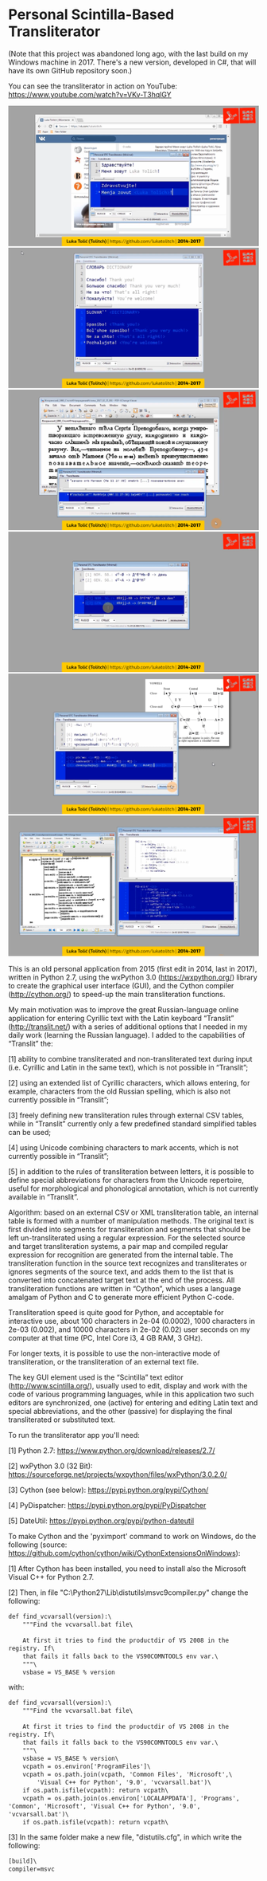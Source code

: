 # Personal Scintilla-Based Transliterator

(Note that this project was abandoned long ago, with the last build on my Windows machine in 2017. There's a new version, developed in C#, that will have its own GitHub repository soon.)

You can see the transliterator in action on YouTube: https://www.youtube.com/watch?v=VKv-T3hqlGY

![](images/STCTransliterator_Preview_01.png)
![](images/STCTransliterator_Preview_02.png)
![](images/STCTransliterator_Preview_03.png)
![](images/STCTransliterator_Preview_04.png)
![](images/STCTransliterator_Preview_05.png)
![](images/STCTransliterator_Preview_06.png)

This is an old personal application from 2015 (first edit in 2014, last in 2017), written in Python 2.7, using the wxPython 3.0 (https://wxpython.org/) library to create the graphical user interface (GUI), and the Cython compiler (http://cython.org/) to speed-up the main transliteration functions.

My main motivation was to improve the great Russian-language online application for entering Cyrillic text with the Latin keyboard “Translit” (http://translit.net/) with a series of additional options that I needed in my daily work (learning the Russian language). I added to the capabilities of “Translit” the:

[1] ability to combine transliterated and non-transliterated text during input (i.e. Cyrillic and Latin in the same text), which is not possible in “Translit”;

[2] using an extended list of Cyrillic characters, which allows entering, for example, characters from the old Russian spelling, which is also not currently possible in “Translit”;

[3] freely defining new transliteration rules through external CSV tables, while in “Translit” currently only a few predefined standard simplified tables can be used;

[4] using Unicode combining characters to mark accents, which is not currently possible in “Translit”;

[5] in addition to the rules of transliteration between letters, it is possible to define special abbreviations for characters from the Unicode repertoire, useful for morphological and phonological annotation, which is not currently available in “Translit”.

Algorithm: based on an external CSV or XML transliteration table, an internal table is formed with a number of manipulation methods. The original text is first divided into segments for transliteration and segments that should be left un-transliterated using a regular expression. For the selected source and target transliteration systems, a pair map and compiled regular expression for recognition are generated from the internal table. The transliteration function in the source text recognizes and transliterates or ignores segments of the source text, and adds them to the list that is converted into concatenated target text at the end of the process. All transliteration functions are written in “Cython”, which uses a language amalgam of Python and C to generate more efficient Python C-code.

Transliteration speed is quite good for Python, and acceptable for interactive use, about 100 characters in 2e-04 (0.0002), 1000 characters in 2e-03 (0.002), and 10000 characters in 2e-02 (0.02) user seconds on my computer at that time (PC, Intel Core i3, 4 GB RAM, 3 GHz).

For longer texts, it is possible to use the non-interactive mode of transliteration, or the transliteration of an external text file.

The key GUI element used is the “Scintilla” text editor (http://www.scintilla.org/), usually used to edit, display and work with the code of various programming languages, while in this application two such editors are synchronized, one (active) for entering and editing Latin text and special abbreviations, and the other (passive) for displaying the final transliterated or substituted text.

To run the transliterator app you'll need:

[1] Python 2.7: https://www.python.org/download/releases/2.7/

[2] wxPython 3.0 (32 Bit): https://sourceforge.net/projects/wxpython/files/wxPython/3.0.2.0/

[3] Cython (see below): https://pypi.python.org/pypi/Cython/

[4] PyDispatcher: https://pypi.python.org/pypi/PyDispatcher

[5] DateUtil: https://pypi.python.org/pypi/python-dateutil

To make Cython and the 'pyximport' command to work on Windows, do the following (source: https://github.com/cython/cython/wiki/CythonExtensionsOnWindows):

[1] After Cython has been installed, you need to install also the Microsoft Visual C++ for Python 2.7.

[2] Then, in file "C:\Python27\Lib\distutils\msvc9compiler.py" change the following:

	def find_vcvarsall(version):\
		"""Find the vcvarsall.bat file\

		At first it tries to find the productdir of VS 2008 in the registry. If\
		that fails it falls back to the VS90COMNTOOLS env var.\
		"""\
		vsbase = VS_BASE % version

with:

	def find_vcvarsall(version):\
		"""Find the vcvarsall.bat file\

		At first it tries to find the productdir of VS 2008 in the registry. If\
		that fails it falls back to the VS90COMNTOOLS env var.\
		"""\
		vsbase = VS_BASE % version\
		vcpath = os.environ['ProgramFiles']\
		vcpath = os.path.join(vcpath, 'Common Files', 'Microsoft',\
			'Visual C++ for Python', '9.0', 'vcvarsall.bat')\
		if os.path.isfile(vcpath): return vcpath\
		vcpath = os.path.join(os.environ['LOCALAPPDATA'], 'Programs', 'Common', 'Microsoft', 'Visual C++ for Python', '9.0', 'vcvarsall.bat')\
		if os.path.isfile(vcpath): return vcpath\

[3] In the same folder make a new file, "distutils.cfg", in which write the following:

	[build]\
	compiler=msvc
